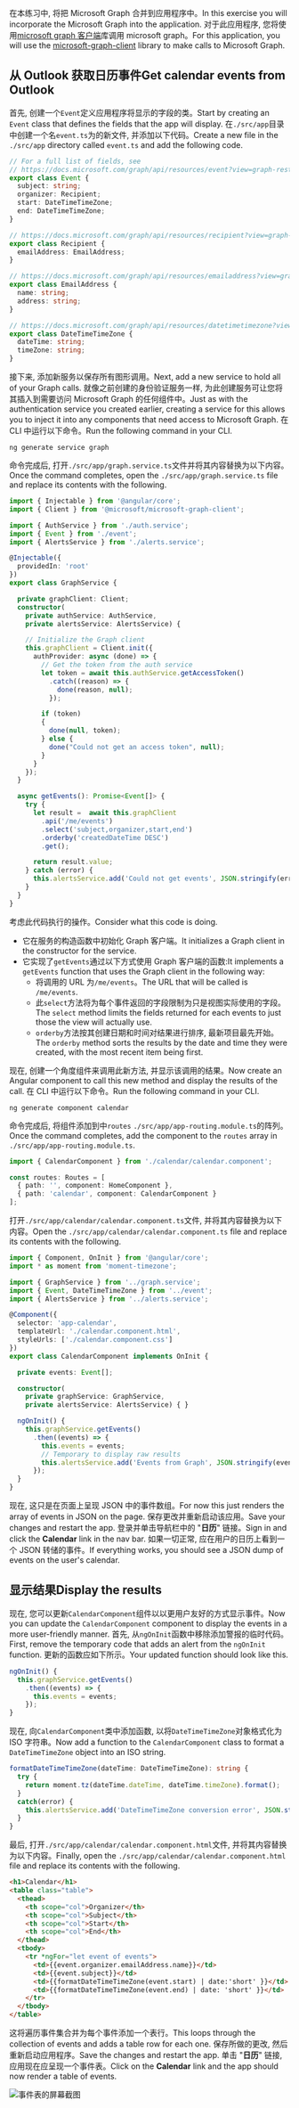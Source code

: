 <!-- markdownlint-disable MD002 MD041 -->

<span data-ttu-id="cb517-101">在本练习中, 将把 Microsoft Graph 合并到应用程序中。</span><span class="sxs-lookup"><span data-stu-id="cb517-101">In this exercise you will incorporate the Microsoft Graph into the application.</span></span> <span data-ttu-id="cb517-102">对于此应用程序, 您将使用[microsoft graph 客户端](https://github.com/microsoftgraph/msgraph-sdk-javascript)库调用 microsoft graph。</span><span class="sxs-lookup"><span data-stu-id="cb517-102">For this application, you will use the [microsoft-graph-client](https://github.com/microsoftgraph/msgraph-sdk-javascript) library to make calls to Microsoft Graph.</span></span>

## <a name="get-calendar-events-from-outlook"></a><span data-ttu-id="cb517-103">从 Outlook 获取日历事件</span><span class="sxs-lookup"><span data-stu-id="cb517-103">Get calendar events from Outlook</span></span>

<span data-ttu-id="cb517-104">首先, 创建一个`Event`定义应用程序将显示的字段的类。</span><span class="sxs-lookup"><span data-stu-id="cb517-104">Start by creating an `Event` class that defines the fields that the app will display.</span></span> <span data-ttu-id="cb517-105">在`./src/app`目录中创建一个名`event.ts`为的新文件, 并添加以下代码。</span><span class="sxs-lookup"><span data-stu-id="cb517-105">Create a new file in the `./src/app` directory called `event.ts` and add the following code.</span></span>

```TypeScript
// For a full list of fields, see
// https://docs.microsoft.com/graph/api/resources/event?view=graph-rest-1.0
export class Event {
  subject: string;
  organizer: Recipient;
  start: DateTimeTimeZone;
  end: DateTimeTimeZone;
}

// https://docs.microsoft.com/graph/api/resources/recipient?view=graph-rest-1.0
export class Recipient {
  emailAddress: EmailAddress;
}

// https://docs.microsoft.com/graph/api/resources/emailaddress?view=graph-rest-1.0
export class EmailAddress {
  name: string;
  address: string;
}

// https://docs.microsoft.com/graph/api/resources/datetimetimezone?view=graph-rest-1.0
export class DateTimeTimeZone {
  dateTime: string;
  timeZone: string;
}
```

<span data-ttu-id="cb517-106">接下来, 添加新服务以保存所有图形调用。</span><span class="sxs-lookup"><span data-stu-id="cb517-106">Next, add a new service to hold all of your Graph calls.</span></span> <span data-ttu-id="cb517-107">就像之前创建的身份验证服务一样, 为此创建服务可让您将其插入到需要访问 Microsoft Graph 的任何组件中。</span><span class="sxs-lookup"><span data-stu-id="cb517-107">Just as with the authentication service you created earlier, creating a service for this allows you to inject it into any components that need access to Microsoft Graph.</span></span> <span data-ttu-id="cb517-108">在 CLI 中运行以下命令。</span><span class="sxs-lookup"><span data-stu-id="cb517-108">Run the following command in your CLI.</span></span>

```Shell
ng generate service graph
```

<span data-ttu-id="cb517-109">命令完成后, 打开`./src/app/graph.service.ts`文件并将其内容替换为以下内容。</span><span class="sxs-lookup"><span data-stu-id="cb517-109">Once the command completes, open the `./src/app/graph.service.ts` file and replace its contents with the following.</span></span>

```TypeScript
import { Injectable } from '@angular/core';
import { Client } from '@microsoft/microsoft-graph-client';

import { AuthService } from './auth.service';
import { Event } from './event';
import { AlertsService } from './alerts.service';

@Injectable({
  providedIn: 'root'
})
export class GraphService {

  private graphClient: Client;
  constructor(
    private authService: AuthService,
    private alertsService: AlertsService) {

    // Initialize the Graph client
    this.graphClient = Client.init({
      authProvider: async (done) => {
        // Get the token from the auth service
        let token = await this.authService.getAccessToken()
          .catch((reason) => {
            done(reason, null);
          });

        if (token)
        {
          done(null, token);
        } else {
          done("Could not get an access token", null);
        }
      }
    });
  }

  async getEvents(): Promise<Event[]> {
    try {
      let result =  await this.graphClient
        .api('/me/events')
        .select('subject,organizer,start,end')
        .orderby('createdDateTime DESC')
        .get();

      return result.value;
    } catch (error) {
      this.alertsService.add('Could not get events', JSON.stringify(error, null, 2));
    }
  }
}
```

<span data-ttu-id="cb517-110">考虑此代码执行的操作。</span><span class="sxs-lookup"><span data-stu-id="cb517-110">Consider what this code is doing.</span></span>

- <span data-ttu-id="cb517-111">它在服务的构造函数中初始化 Graph 客户端。</span><span class="sxs-lookup"><span data-stu-id="cb517-111">It initializes a Graph client in the constructor for the service.</span></span>
- <span data-ttu-id="cb517-112">它实现了`getEvents`通过以下方式使用 Graph 客户端的函数:</span><span class="sxs-lookup"><span data-stu-id="cb517-112">It implements a `getEvents` function that uses the Graph client in the following way:</span></span>
  - <span data-ttu-id="cb517-113">将调用的 URL 为`/me/events`。</span><span class="sxs-lookup"><span data-stu-id="cb517-113">The URL that will be called is `/me/events`.</span></span>
  - <span data-ttu-id="cb517-114">此`select`方法将为每个事件返回的字段限制为只是视图实际使用的字段。</span><span class="sxs-lookup"><span data-stu-id="cb517-114">The `select` method limits the fields returned for each events to just those the view will actually use.</span></span>
  - <span data-ttu-id="cb517-115">`orderby`方法按其创建日期和时间对结果进行排序, 最新项目最先开始。</span><span class="sxs-lookup"><span data-stu-id="cb517-115">The `orderby` method sorts the results by the date and time they were created, with the most recent item being first.</span></span>

<span data-ttu-id="cb517-116">现在, 创建一个角度组件来调用此新方法, 并显示该调用的结果。</span><span class="sxs-lookup"><span data-stu-id="cb517-116">Now create an Angular component to call this new method and display the results of the call.</span></span> <span data-ttu-id="cb517-117">在 CLI 中运行以下命令。</span><span class="sxs-lookup"><span data-stu-id="cb517-117">Run the following command in your CLI.</span></span>

```Shell
ng generate component calendar
```

<span data-ttu-id="cb517-118">命令完成后, 将组件添加到中`routes` `./src/app/app-routing.module.ts`的阵列。</span><span class="sxs-lookup"><span data-stu-id="cb517-118">Once the command completes, add the component to the `routes` array in `./src/app/app-routing.module.ts`.</span></span>

```TypeScript
import { CalendarComponent } from './calendar/calendar.component';

const routes: Routes = [
  { path: '', component: HomeComponent },
  { path: 'calendar', component: CalendarComponent }
];
```

<span data-ttu-id="cb517-119">打开`./src/app/calendar/calendar.component.ts`文件, 并将其内容替换为以下内容。</span><span class="sxs-lookup"><span data-stu-id="cb517-119">Open the `./src/app/calendar/calendar.component.ts` file and replace its contents with the following.</span></span>

```TypeScript
import { Component, OnInit } from '@angular/core';
import * as moment from 'moment-timezone';

import { GraphService } from '../graph.service';
import { Event, DateTimeTimeZone } from '../event';
import { AlertsService } from '../alerts.service';

@Component({
  selector: 'app-calendar',
  templateUrl: './calendar.component.html',
  styleUrls: ['./calendar.component.css']
})
export class CalendarComponent implements OnInit {

  private events: Event[];

  constructor(
    private graphService: GraphService,
    private alertsService: AlertsService) { }

  ngOnInit() {
    this.graphService.getEvents()
      .then((events) => {
        this.events = events;
        // Temporary to display raw results
        this.alertsService.add('Events from Graph', JSON.stringify(events, null, 2));
      });
  }
}
```

<span data-ttu-id="cb517-120">现在, 这只是在页面上呈现 JSON 中的事件数组。</span><span class="sxs-lookup"><span data-stu-id="cb517-120">For now this just renders the array of events in JSON on the page.</span></span> <span data-ttu-id="cb517-121">保存更改并重新启动该应用。</span><span class="sxs-lookup"><span data-stu-id="cb517-121">Save your changes and restart the app.</span></span> <span data-ttu-id="cb517-122">登录并单击导航栏中的 "**日历**" 链接。</span><span class="sxs-lookup"><span data-stu-id="cb517-122">Sign in and click the **Calendar** link in the nav bar.</span></span> <span data-ttu-id="cb517-123">如果一切正常, 应在用户的日历上看到一个 JSON 转储的事件。</span><span class="sxs-lookup"><span data-stu-id="cb517-123">If everything works, you should see a JSON dump of events on the user's calendar.</span></span>

## <a name="display-the-results"></a><span data-ttu-id="cb517-124">显示结果</span><span class="sxs-lookup"><span data-stu-id="cb517-124">Display the results</span></span>

<span data-ttu-id="cb517-125">现在, 您可以更新`CalendarComponent`组件以以更用户友好的方式显示事件。</span><span class="sxs-lookup"><span data-stu-id="cb517-125">Now you can update the `CalendarComponent` component to display the events in a more user-friendly manner.</span></span> <span data-ttu-id="cb517-126">首先, 从`ngOnInit`函数中移除添加警报的临时代码。</span><span class="sxs-lookup"><span data-stu-id="cb517-126">First, remove the temporary code that adds an alert from the `ngOnInit` function.</span></span> <span data-ttu-id="cb517-127">更新的函数应如下所示。</span><span class="sxs-lookup"><span data-stu-id="cb517-127">Your updated function should look like this.</span></span>

```TypeScript
ngOnInit() {
  this.graphService.getEvents()
    .then((events) => {
      this.events = events;
    });
}
```

<span data-ttu-id="cb517-128">现在, 向`CalendarComponent`类中添加函数, 以将`DateTimeTimeZone`对象格式化为 ISO 字符串。</span><span class="sxs-lookup"><span data-stu-id="cb517-128">Now add a function to the `CalendarComponent` class to format a `DateTimeTimeZone` object into an ISO string.</span></span>

```TypeScript
formatDateTimeTimeZone(dateTime: DateTimeTimeZone): string {
  try {
    return moment.tz(dateTime.dateTime, dateTime.timeZone).format();
  }
  catch(error) {
    this.alertsService.add('DateTimeTimeZone conversion error', JSON.stringify(error));
  }
}
```

<span data-ttu-id="cb517-129">最后, 打开`./src/app/calendar/calendar.component.html`文件, 并将其内容替换为以下内容。</span><span class="sxs-lookup"><span data-stu-id="cb517-129">Finally, open the `./src/app/calendar/calendar.component.html` file and replace its contents with the following.</span></span>

```html
<h1>Calendar</h1>
<table class="table">
  <thead>
    <th scope="col">Organizer</th>
    <th scope="col">Subject</th>
    <th scope="col">Start</th>
    <th scope="col">End</th>
  </thead>
  <tbody>
    <tr *ngFor="let event of events">
      <td>{{event.organizer.emailAddress.name}}</td>
      <td>{{event.subject}}</td>
      <td>{{formatDateTimeTimeZone(event.start) | date:'short' }}</td>
      <td>{{formatDateTimeTimeZone(event.end) | date: 'short' }}</td>
    </tr>
  </tbody>
</table>
```

<span data-ttu-id="cb517-130">这将遍历事件集合并为每个事件添加一个表行。</span><span class="sxs-lookup"><span data-stu-id="cb517-130">This loops through the collection of events and adds a table row for each one.</span></span> <span data-ttu-id="cb517-131">保存所做的更改, 然后重新启动应用程序。</span><span class="sxs-lookup"><span data-stu-id="cb517-131">Save the changes and restart the app.</span></span> <span data-ttu-id="cb517-132">单击 "**日历**" 链接, 应用现在应呈现一个事件表。</span><span class="sxs-lookup"><span data-stu-id="cb517-132">Click on the **Calendar** link and the app should now render a table of events.</span></span>

![事件表的屏幕截图](./images/add-msgraph-01.png)